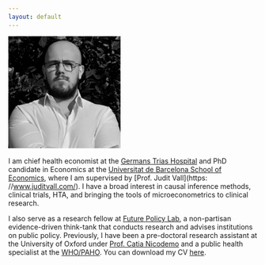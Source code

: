 ```yaml
---
layout: default
---
```


<style>
  .responsive-img {
    width: 45%;
    height: auto;
  }

  @media (max-width: 768px) {
    .responsive-img {
      width: 80%;
    }
  }
</style>

<img src="files/photo.png" class="responsive-img" />

I am chief health economist at the [Germans Trias Hospital](https://www.germanstrias.org/en/) and PhD candidate in Economics at the [Universitat de Barcelona School of Economics](https://www.ub.edu/school-economics/), where I am supervised by [Prof. Judit Vall](https: //www.juditvall.com/). I have a broad interest in causal inference methods, clinical trials, HTA, and bringing the tools of microeconometrics to clinical research.

I also serve as a research fellow at [Future Policy Lab](https://www.futurepolicylab.com/nosotros/), a non-partisan evidence-driven think-tank that conducts research and advises institutions on public policy. Previously, I have been a pre-doctoral research assistant at the University of Oxford under [Prof. Catia Nicodemo](https://www.phc.ox.ac.uk/team/catia-nicodemo) and a public health specialist at the [WHO/PAHO](https://www.paho.org/en). You can download my CV [here](files/VicenteGomez_CV.pdf).